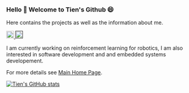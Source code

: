 ### Hello 👋 Welcome to Tien's Github 😄

Here contains the projects as well as the information about me.

<p> 

  <a href="mailto:quangtien868@gmail.com"> <img src="https://img.shields.io/badge/Email-Gmail-blue" height="20px" alt="Email">
  <a href=""> <img src="https://img.shields.io/badge/Use-Python-0076ab?style=plastic&logo=Python&logoColor=ffffff" height="20px"> </a>
</p>
I am currently working on reinforcement learning for robotics, I am also interested in software development and and embedded systems developement. 

For more details see [Main Home Page](https://qtsho.github.io/tientran.github.io/).


[![Tien's GitHub stats](https://github-readme-stats.vercel.app/api?username=Qtsho)](https://github.com/Qtsho/github-readme-stats)





